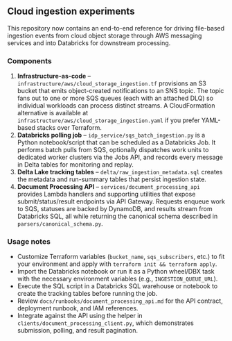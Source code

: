 ## Cloud ingestion experiments

This repository now contains an end-to-end reference for driving file-based
ingestion events from cloud object storage through AWS messaging services and
into Databricks for downstream processing.

### Components

1. **Infrastructure-as-code** – `infrastructure/aws/cloud_storage_ingestion.tf`
   provisions an S3 bucket that emits object-created notifications to an SNS
   topic. The topic fans out to one or more SQS queues (each with an attached
   DLQ) so individual workloads can process distinct streams. A CloudFormation
   alternative is available at `infrastructure/aws/cloud_storage_ingestion.yaml`
   if you prefer YAML-based stacks over Terraform.
2. **Databricks polling job** – `idp_service/sqs_batch_ingestion.py` is a Python
   notebook/script that can be scheduled as a Databricks Job. It performs batch
   pulls from SQS, optionally dispatches work units to dedicated worker
   clusters via the Jobs API, and records every message in Delta tables for
   monitoring and replay.
3. **Delta Lake tracking tables** – `delta/raw_ingestion_metadata.sql` creates
   the metadata and run-summary tables that persist ingestion state.
4. **Document Processing API** – `services/document_processing_api` provides
   Lambda handlers and supporting utilities that expose submit/status/result
   endpoints via API Gateway. Requests enqueue work to SQS, statuses are backed
   by DynamoDB, and results stream from Databricks SQL, all while returning the
   canonical schema described in `parsers/canonical_schema.py`.

### Usage notes

- Customize Terraform variables (`bucket_name`, `sqs_subscribers`, etc.) to fit
  your environment and apply with `terraform init && terraform apply`.
- Import the Databricks notebook or run it as a Python wheel/DBX task with the
  necessary environment variables (e.g., `INGESTION_QUEUE_URL`).
- Execute the SQL script in a Databricks SQL warehouse or notebook to create
  the tracking tables before running the job.
- Review `docs/runbooks/document_processing_api.md` for the API contract,
  deployment runbook, and IAM references.
- Integrate against the API using the helper in
  `clients/document_processing_client.py`, which demonstrates submission,
  polling, and result pagination.
